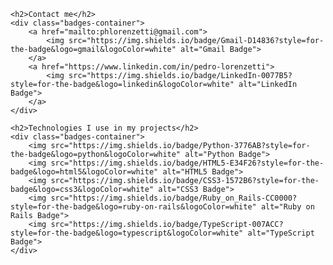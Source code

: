<!DOCTYPE html>
<html lang="en">
<head>
    <meta charset="UTF-8">
    <meta name="viewport" content="width=device-width, initial-scale=1.0">
    <title>Contact and Technologies</title>
    <style>
        .badges-container {
            display: flex;
            flex-wrap: wrap;
            gap: 10px;
        }
    </style>
</head>
<body>

    <h2>Contact me</h2>
    <div class="badges-container">
        <a href="mailto:phlorenzetti@gmail.com">
            <img src="https://img.shields.io/badge/Gmail-D14836?style=for-the-badge&logo=gmail&logoColor=white" alt="Gmail Badge">
        </a>
        <a href="https://www.linkedin.com/in/pedro-lorenzetti">
            <img src="https://img.shields.io/badge/LinkedIn-0077B5?style=for-the-badge&logo=linkedin&logoColor=white" alt="LinkedIn Badge">
        </a>
    </div>

    <h2>Technologies I use in my projects</h2>
    <div class="badges-container">
        <img src="https://img.shields.io/badge/Python-3776AB?style=for-the-badge&logo=python&logoColor=white" alt="Python Badge">
        <img src="https://img.shields.io/badge/HTML5-E34F26?style=for-the-badge&logo=html5&logoColor=white" alt="HTML5 Badge">
        <img src="https://img.shields.io/badge/CSS3-1572B6?style=for-the-badge&logo=css3&logoColor=white" alt="CSS3 Badge">
        <img src="https://img.shields.io/badge/Ruby_on_Rails-CC0000?style=for-the-badge&logo=ruby-on-rails&logoColor=white" alt="Ruby on Rails Badge">
        <img src="https://img.shields.io/badge/TypeScript-007ACC?style=for-the-badge&logo=typescript&logoColor=white" alt="TypeScript Badge">
    </div>

</body>
</html>

